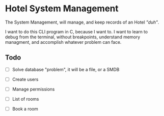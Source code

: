 # Hotel System Management

The System Management, will manage, and keep records of an Hotel
*"duh"*.

I want to do this CLI program in C, because I want to. I want to learn
to debug from the terminal, without breakpoints, understand memory
managment, and accomplish whatever problem can face.

## Todo

* [ ] Solve database "problem", it will be a file, or a SMDB
* [ ] Create users
* [ ] Manage permissions
* [ ] List of rooms
* [ ] Book a room

